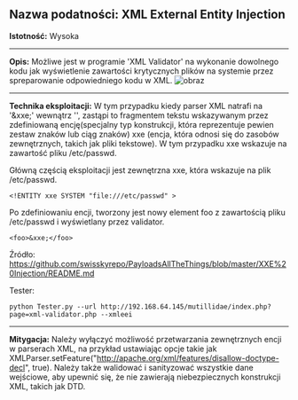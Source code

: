 ## Nazwa podatności: XML External Entity Injection

**Istotność:** Wysoka

---

**Opis:**
Możliwe jest w programie 'XML Validator' na wykonanie dowolnego kodu jak wyświetlenie zawartości krytycznych plików na systemie przez spreparowanie odpowiedniego kodu w XML.
![obraz](https://github.com/GrzechuG/PWR-CBE-BAW-mutillidae-2024/assets/93217316/7d1c4e9b-ab51-4e25-bf8d-c10ee82af982)

---

**Technika eksploitacji:**
W tym przypadku kiedy parser XML natrafi na '&xxe;' wewnątrz '<foo>', zastąpi to fragmentem tekstu wskazywanym przez zdefiniowaną encję(specjalny typ konstrukcji, która reprezentuje pewien zestaw znaków lub ciąg znaków) xxe (encja, która odnosi się do zasobów zewnętrznych, takich jak pliki tekstowe). W tym przypadku xxe wskazuje na zawartość pliku /etc/passwd.

Główną częścią eksploitacji jest zewnętrzna xxe, która wskazuje na plik /etc/passwd.
```
<!ENTITY xxe SYSTEM "file:///etc/passwd" >
```
Po zdefiniowaniu encji, tworzony jest nowy element foo z zawartością pliku /etc/passwd i wyświetlany przez validator.
```
<foo>&xxe;</foo>
```

Źródło: https://github.com/swisskyrepo/PayloadsAllTheThings/blob/master/XXE%20Injection/README.md

Tester:
```
python Tester.py --url http://192.168.64.145/mutillidae/index.php?page=xml-validator.php --xmleei
```

---

**Mitygacja:**
Należy wyłączyć możliwość przetwarzania zewnętrznych encji w parserach XML, na przykład ustawiając opcje takie jak XMLParser.setFeature("http://apache.org/xml/features/disallow-doctype-decl", true). Należy także walidować i sanityzować wszystkie dane wejściowe, aby upewnić się, że nie zawierają niebezpiecznych konstrukcji XML, takich jak DTD. 
